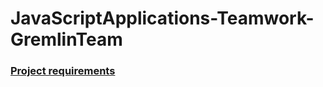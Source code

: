 # JavaScriptApplications-Teamwork-GremlinTeam

### [Project requirements](https://github.com/TelerikAcademy/JavaScript-Applications/blob/master/Teamwork/README.md)